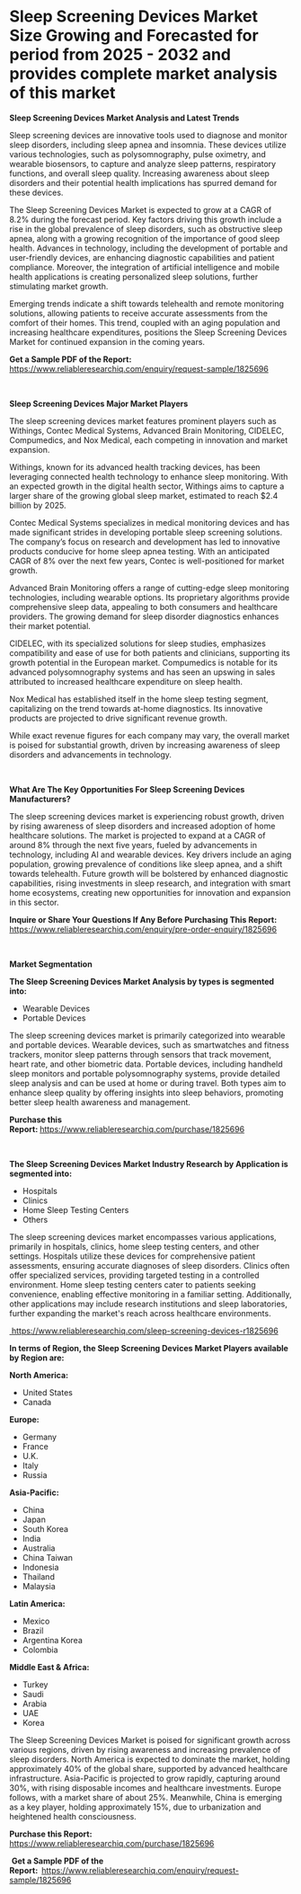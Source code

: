 <p><h1>Sleep Screening Devices Market Size Growing and Forecasted for period from 2025 - 2032 and provides complete market analysis of this market</h1></p><p><strong>Sleep Screening Devices Market Analysis and Latest Trends</strong></p>
<p><p>Sleep screening devices are innovative tools used to diagnose and monitor sleep disorders, including sleep apnea and insomnia. These devices utilize various technologies, such as polysomnography, pulse oximetry, and wearable biosensors, to capture and analyze sleep patterns, respiratory functions, and overall sleep quality. Increasing awareness about sleep disorders and their potential health implications has spurred demand for these devices.</p><p>The Sleep Screening Devices Market is expected to grow at a CAGR of 8.2% during the forecast period. Key factors driving this growth include a rise in the global prevalence of sleep disorders, such as obstructive sleep apnea, along with a growing recognition of the importance of good sleep health. Advances in technology, including the development of portable and user-friendly devices, are enhancing diagnostic capabilities and patient compliance. Moreover, the integration of artificial intelligence and mobile health applications is creating personalized sleep solutions, further stimulating market growth. </p><p>Emerging trends indicate a shift towards telehealth and remote monitoring solutions, allowing patients to receive accurate assessments from the comfort of their homes. This trend, coupled with an aging population and increasing healthcare expenditures, positions the Sleep Screening Devices Market for continued expansion in the coming years.</p></p>
<p><strong>Get a Sample PDF of the Report:&nbsp;</strong> <a href="https://www.reliableresearchiq.com/enquiry/request-sample/1825696?utm_campaign=103&utm_medium=2&utm_source=Github&utm_content=ia&utm_term=14042025&utm_id=sleep-screening-devices">https://www.reliableresearchiq.com/enquiry/request-sample/1825696</a></p>
<p>&nbsp;</p>
<p><strong>Sleep Screening Devices Major Market Players</strong></p>
<p><p>The sleep screening devices market features prominent players such as Withings, Contec Medical Systems, Advanced Brain Monitoring, CIDELEC, Compumedics, and Nox Medical, each competing in innovation and market expansion. </p><p>Withings, known for its advanced health tracking devices, has been leveraging connected health technology to enhance sleep monitoring. With an expected growth in the digital health sector, Withings aims to capture a larger share of the growing global sleep market, estimated to reach $2.4 billion by 2025.</p><p>Contec Medical Systems specializes in medical monitoring devices and has made significant strides in developing portable sleep screening solutions. The company’s focus on research and development has led to innovative products conducive for home sleep apnea testing. With an anticipated CAGR of 8% over the next few years, Contec is well-positioned for market growth.</p><p>Advanced Brain Monitoring offers a range of cutting-edge sleep monitoring technologies, including wearable options. Its proprietary algorithms provide comprehensive sleep data, appealing to both consumers and healthcare providers. The growing demand for sleep disorder diagnostics enhances their market potential.</p><p>CIDELEC, with its specialized solutions for sleep studies, emphasizes compatibility and ease of use for both patients and clinicians, supporting its growth potential in the European market. Compumedics is notable for its advanced polysomnography systems and has seen an upswing in sales attributed to increased healthcare expenditure on sleep health.</p><p>Nox Medical has established itself in the home sleep testing segment, capitalizing on the trend towards at-home diagnostics. Its innovative products are projected to drive significant revenue growth.</p><p>While exact revenue figures for each company may vary, the overall market is poised for substantial growth, driven by increasing awareness of sleep disorders and advancements in technology.</p></p>
<p>&nbsp;</p>
<p><strong>What Are The Key Opportunities For Sleep Screening Devices Manufacturers?</strong></p>
<p><p>The sleep screening devices market is experiencing robust growth, driven by rising awareness of sleep disorders and increased adoption of home healthcare solutions. The market is projected to expand at a CAGR of around 8% through the next five years, fueled by advancements in technology, including AI and wearable devices. Key drivers include an aging population, growing prevalence of conditions like sleep apnea, and a shift towards telehealth. Future growth will be bolstered by enhanced diagnostic capabilities, rising investments in sleep research, and integration with smart home ecosystems, creating new opportunities for innovation and expansion in this sector.</p></p>
<p><strong>Inquire or Share Your Questions If Any Before Purchasing This Report:</strong> <a href="https://www.reliableresearchiq.com/enquiry/pre-order-enquiry/1825696?utm_campaign=103&utm_medium=2&utm_source=Github&utm_content=ia&utm_term=14042025&utm_id=sleep-screening-devices">https://www.reliableresearchiq.com/enquiry/pre-order-enquiry/1825696</a></p>
<p>&nbsp;</p>
<p><strong>Market Segmentation</strong></p>
<p><strong>The Sleep Screening Devices Market Analysis by types is segmented into:</strong></p>
<p><ul><li>Wearable Devices</li><li>Portable Devices</li></ul></p>
<p><p>The sleep screening devices market is primarily categorized into wearable and portable devices. Wearable devices, such as smartwatches and fitness trackers, monitor sleep patterns through sensors that track movement, heart rate, and other biometric data. Portable devices, including handheld sleep monitors and portable polysomnography systems, provide detailed sleep analysis and can be used at home or during travel. Both types aim to enhance sleep quality by offering insights into sleep behaviors, promoting better sleep health awareness and management.</p></p>
<p><strong>Purchase this Report:&nbsp;</strong><a href="https://www.reliableresearchiq.com/purchase/1825696?utm_campaign=103&utm_medium=2&utm_source=Github&utm_content=ia&utm_term=14042025&utm_id=sleep-screening-devices">https://www.reliableresearchiq.com/purchase/1825696</a></p>
<p>&nbsp;</p>
<p><strong>The Sleep Screening Devices Market Industry Research by Application is segmented into:</strong></p>
<p><ul><li>Hospitals</li><li>Clinics</li><li>Home Sleep Testing Centers</li><li>Others</li></ul></p>
<p><p>The sleep screening devices market encompasses various applications, primarily in hospitals, clinics, home sleep testing centers, and other settings. Hospitals utilize these devices for comprehensive patient assessments, ensuring accurate diagnoses of sleep disorders. Clinics often offer specialized services, providing targeted testing in a controlled environment. Home sleep testing centers cater to patients seeking convenience, enabling effective monitoring in a familiar setting. Additionally, other applications may include research institutions and sleep laboratories, further expanding the market's reach across healthcare environments.</p></p>
<p><a href="https://www.reliableresearchiq.com/sleep-screening-devices-r1825696?utm_campaign=103&utm_medium=2&utm_source=Github&utm_content=ia&utm_term=14042025&utm_id=sleep-screening-devices">&nbsp;https://www.reliableresearchiq.com/sleep-screening-devices-r1825696</a></p>
<p><strong>In terms of Region, the Sleep Screening Devices Market Players available by Region are:</strong></p>
<p>
    <p> <strong> North America: </strong>
        <ul>
            <li>United States</li>
            <li>Canada</li>
        </ul>
        </p> 
    <p> <strong> Europe: </strong>
        <ul>
            <li>Germany</li>
            <li>France</li>
            <li>U.K.</li>
            <li>Italy</li>
            <li>Russia</li>
        </ul>
        </p> 
    <p> <strong> Asia-Pacific: </strong>
        <ul>
            <li>China</li>
            <li>Japan</li>
            <li>South Korea</li>
            <li>India</li>
            <li>Australia</li>
            <li>China Taiwan</li>
            <li>Indonesia</li>
            <li>Thailand</li>
            <li>Malaysia</li>
        </ul>
        </p> 
    <p> <strong> Latin America: </strong>
        <ul>
            <li>Mexico</li>
            <li>Brazil</li>
            <li>Argentina Korea</li>
            <li>Colombia</li>
        </ul>
        </p> 
    <p> <strong> Middle East & Africa: </strong>
        <ul>
            <li>Turkey</li>
            <li>Saudi</li>
            <li>Arabia</li>
            <li>UAE</li>
            <li>Korea</li>
        </ul>
    </p>
    </p>
<p><p>The Sleep Screening Devices Market is poised for significant growth across various regions, driven by rising awareness and increasing prevalence of sleep disorders. North America is expected to dominate the market, holding approximately 40% of the global share, supported by advanced healthcare infrastructure. Asia-Pacific is projected to grow rapidly, capturing around 30%, with rising disposable incomes and healthcare investments. Europe follows, with a market share of about 25%. Meanwhile, China is emerging as a key player, holding approximately 15%, due to urbanization and heightened health consciousness.</p></p>
<p><strong>Purchase this Report: </strong><a href="https://www.reliableresearchiq.com/purchase/1825696?utm_campaign=103&utm_medium=2&utm_source=Github&utm_content=ia&utm_term=14042025&utm_id=sleep-screening-devices">https://www.reliableresearchiq.com/purchase/1825696</a></p>
<p>&nbsp;<strong>Get a Sample PDF of the Report:&nbsp;&nbsp;</strong><a href="https://www.reliableresearchiq.com/enquiry/request-sample/1825696?utm_campaign=103&utm_medium=2&utm_source=Github&utm_content=ia&utm_term=14042025&utm_id=sleep-screening-devices">https://www.reliableresearchiq.com/enquiry/request-sample/1825696</a></p>
<p><strong></strong></p>
<p><p></p><p></p><p></p></p>